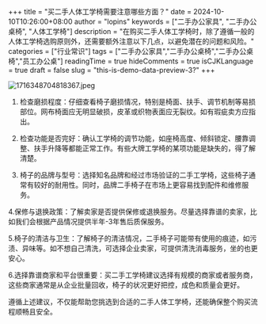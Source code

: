 +++
title = "买二手人体工学椅需要注意哪些方面？"
date = 2024-10-10T10:26:00+08:00
author = "lopins"
keywords = ["二手办公家具", "二手办公桌椅", "人体工学椅"]
description = "在购买二手人体工学椅时，除了遵循一般的人体工学椅选购原则外，还需要额外注意以下几点，以避免潜在的问题和风险。"
categories = ["行业常识"]
tags = ["二手办公家具","二手办公桌椅","二手办公桌椅","员工办公桌"]
readingTime = true
hideComments = true
isCJKLanguage = true
draft = false
slug = "this-is-demo-data-preview-3?"
+++

![1716348704818367.jpeg](https://www.jdwy.cn/Upload/ueditor/image/20240522/1716348704818367.jpeg)

1. 检查磨损程度：仔细查看椅子磨损情况，特别是椅面、扶手、调节机制等易损部位。网布椅面应无明显破损，皮革或织物表面应无裂纹。如有瑕疵卖方应指出。

2. 检查功能是否完好：确认工学椅的调节功能，如座椅高度、倾斜锁定、腰靠调整、扶手升降等都能正常工作。有些大牌工学椅的某项功能是缺失的，得了解清楚。

3. 椅子的品牌与型号：选择知名品牌和经过市场验证的二手工学椅，这些椅子通常有较好的耐用性。同时，品牌二手椅子在市场上更容易找到配件和维修服务。

4.保修与退换政策：了解卖家是否提供保修或退换服务。尽量选择靠谱的卖家，比如我们会根据产品情况提供半年-3年售后质保服务。

5.椅子的清洁与卫生：了解椅子的清洁情况，二手椅子可能带有使用的痕迹，如污渍、异味等。如不想自己清洗，可选择企业卖家，可提供清洗消毒服务，坐的也更安心。

6.选择靠谱商家和平台很重要：买二手工学椅建议选择有规模的商家或者服务商，这些商家通常是从企业批量回收，椅子的状况更好把控，成色和质量会更好。

遵循上述建议，不仅能帮助您挑选到合适的二手人体工学椅，还能确保整个购买流程顺畅且安全。
